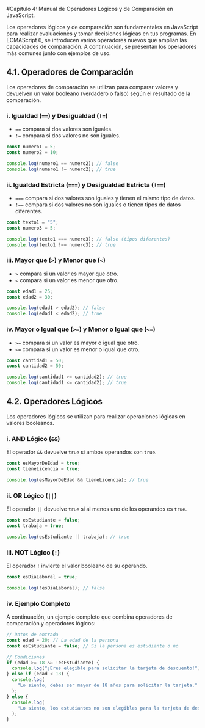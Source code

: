 #Capítulo 4: Manual de Operadores Lógicos y de Comparación en JavaScript.

Los operadores lógicos y de comparación son fundamentales en JavaScript para realizar evaluaciones y tomar decisiones lógicas en tus programas. En ECMAScript 6, se introducen varios operadores nuevos que amplían las capacidades de comparación. A continuación, se presentan los operadores más comunes junto con ejemplos de uso.

## 4.1. Operadores de Comparación

Los operadores de comparación se utilizan para comparar valores y devuelven un valor booleano (verdadero o falso) según el resultado de la comparación.

### i. Igualdad (`==`) y Desigualdad (`!=`)

- `==` compara si dos valores son iguales.
- `!=` compara si dos valores no son iguales.

```javascript
const numero1 = 5;
const numero2 = 10;

console.log(numero1 == numero2); // false
console.log(numero1 != numero2); // true
```

### ii. Igualdad Estricta (`===`) y Desigualdad Estricta (`!==`)

- `===` compara si dos valores son iguales y tienen el mismo tipo de datos.
- `!==` compara si dos valores no son iguales o tienen tipos de datos diferentes.

```javascript
const texto1 = "5";
const numero3 = 5;

console.log(texto1 === numero3); // false (tipos diferentes)
console.log(texto1 !== numero3); // true
```

### iii. Mayor que (`>`) y Menor que (`<`)

- `>` compara si un valor es mayor que otro.
- `<` compara si un valor es menor que otro.

```javascript
const edad1 = 25;
const edad2 = 30;

console.log(edad1 > edad2); // false
console.log(edad1 < edad2); // true
```

### iv. Mayor o Igual que (`>=`) y Menor o Igual que (`<=`)

- `>=` compara si un valor es mayor o igual que otro.
- `<=` compara si un valor es menor o igual que otro.

```javascript
const cantidad1 = 50;
const cantidad2 = 50;

console.log(cantidad1 >= cantidad2); // true
console.log(cantidad1 <= cantidad2); // true
```

## 4.2. Operadores Lógicos

Los operadores lógicos se utilizan para realizar operaciones lógicas en valores booleanos.

### i. AND Lógico (`&&`)

El operador `&&` devuelve `true` si ambos operandos son `true`.

```javascript
const esMayorDeEdad = true;
const tieneLicencia = true;

console.log(esMayorDeEdad && tieneLicencia); // true
```

### ii. OR Lógico (`||`)

El operador `||` devuelve `true` si al menos uno de los operandos es `true`.

```javascript
const esEstudiante = false;
const trabaja = true;

console.log(esEstudiante || trabaja); // true
```

### iii. NOT Lógico (`!`)

El operador `!` invierte el valor booleano de su operando.

```javascript
const esDiaLaboral = true;

console.log(!esDiaLaboral); // false
```

### iv. Ejemplo Completo

A continuación, un ejemplo completo que combina operadores de comparación y operadores lógicos:

```javascript
// Datos de entrada
const edad = 20; // La edad de la persona
const esEstudiante = false; // Si la persona es estudiante o no

// Condiciones
if (edad >= 18 && !esEstudiante) {
  console.log("¡Eres elegible para solicitar la tarjeta de descuento!");
} else if (edad < 18) {
  console.log(
    "Lo siento, debes ser mayor de 18 años para solicitar la tarjeta."
  );
} else {
  console.log(
    "Lo siento, los estudiantes no son elegibles para la tarjeta de descuento."
  );
}
```
